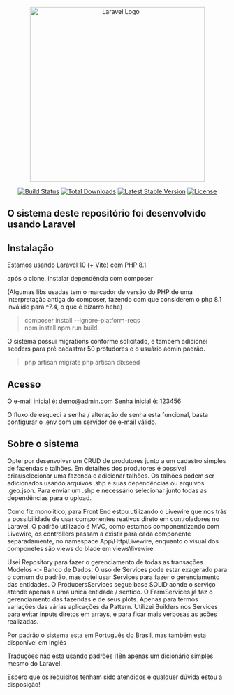 <p align="center"><a href="https://laravel.com" target="_blank"><img src="https://raw.githubusercontent.com/laravel/art/master/logo-lockup/5%20SVG/2%20CMYK/1%20Full%20Color/laravel-logolockup-cmyk-red.svg" width="400" alt="Laravel Logo"></a></p>

<p align="center">
<a href="https://github.com/laravel/framework/actions"><img src="https://github.com/laravel/framework/workflows/tests/badge.svg" alt="Build Status"></a>
<a href="https://packagist.org/packages/laravel/framework"><img src="https://img.shields.io/packagist/dt/laravel/framework" alt="Total Downloads"></a>
<a href="https://packagist.org/packages/laravel/framework"><img src="https://img.shields.io/packagist/v/laravel/framework" alt="Latest Stable Version"></a>
<a href="https://packagist.org/packages/laravel/framework"><img src="https://img.shields.io/packagist/l/laravel/framework" alt="License"></a>
</p>

## O sistema deste repositório foi desenvolvido usando Laravel

## Instalação

Estamos usando Laravel 10 (+ Vite) com PHP 8.1.

após o clone, instalar dependência com composer

(Algumas libs usadas tem o marcador de versão do PHP de uma interpretação antiga do composer, fazendo com que considerem o php 8.1 inválido para ^7.4, o que é bizarro hehe)

> composer install --ignore-platform-reqs   
> npm install
> npm run build

O sistema possui migrations conforme solicitado, e também adicionei seeders para pré cadastrar 50 protudores e o usuário admin padrão.

> php artisan migrate
> php artisan db:seed

## Acesso

O e-mail inicial é: demo@admin.com
Senha inicial é: 123456

O fluxo de esqueci a senha / alteração de senha esta funcional, basta configurar o .env com um servidor de e-mail válido.

## Sobre o sistema

Optei por desenvolver um CRUD de produtores junto a um cadastro simples de fazendas e talhões.
Em detalhes dos produtores é possível criar/selecionar uma fazenda e adicionar talhões.
Os talhões podem ser adicionados usando arquivos .shp e suas dependências ou arquivos .geo.json. Para enviar um .shp e necessário selecionar junto todas as dependências para o upload.

Como fiz monolítico, para Front End estou utilizando o Livewire que nos trás a possibilidade de usar componentes reativos direto em controladores no Laravel.
O padrão utilizado é MVC, como estamos componentizando com Livewire, os controllers passam a existir para cada componente separadamente, no namespace App\Http\Livewire, enquanto o visual dos componetes são views do blade em views\livewire.

Usei Repository para fazer o gerenciamento de todas as transações Modelos <> Banco de Dados.
O uso de Services pode estar exagerado para o comum do padrão, mas optei usar Services para fazer o gerenciamento das entidades.
O ProducersServices segue base SOLID aonde o serviço atende apenas a uma unica entidade / sentido.
O FarmServices já faz o gerenciamento das fazendas e de seus plots. Apenas para termos variações das várias aplicações da Pattern.
Utilizei Builders nos Services para evitar inputs diretos em arrays, e para ficar mais verbosas as ações realizadas.

Por padrão o sistema esta em Português do Brasil, mas também esta disponível em Inglês

Traduções não esta usando padrões i18n apenas um dicionário simples mesmo do Laravel.

Espero que os requisitos tenham sido atendidos e qualquer dúvida estou a disposição!
